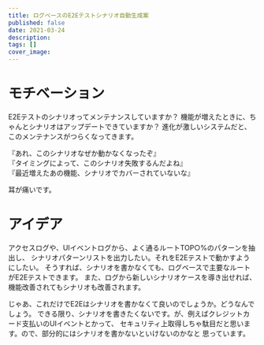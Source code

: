 ```yaml
---
title: ログベースのE2Eテストシナリオ自動生成案
published: false
date: 2021-03-24
description: 
tags: []
cover_image: 
---
```


# モチベーション

E2Eテストのシナリオってメンテナンスしていますか？
機能が増えたときに、ちゃんとシナリオはアップデートできていますか？
進化が激しいシステムだと、このメンテナンスがつらくなってきます。

『あれ、このシナリオなぜか動かなくなったぞ』  
『タイミングによって、このシナリオ失敗するんだよね』  
『最近増えたあの機能、シナリオでカバーされていないな』  

耳が痛いです。

# アイデア

アクセスログや、UIイベントログから、よく通るルートTOP○%のパターンを抽出し、
シナリオパターンリストを出力したい。それをE2Eテストで動かすようにしたい。
そうすれば、シナリオを書かなくても、ログベースで主要なルートがE2Eテストできます。
また、ログから新しいシナリオケースを導き出せれば、機能改善されてもシナリオも改善されます。

じゃあ、これだけでE2Eはシナリオを書かなくて良いのでしょうか。どうなんでしょう。
できる限り、シナリオを書きたくないです。が、例えばクレジットカード支払いのUIイベントとかって、
セキュリティ上取得しちゃ駄目だと思います。ので、部分的にはシナリオを書かないといけないのかなと
思っています。